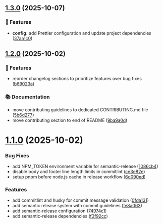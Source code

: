 ## [1.3.0](https://github.com/jbrinkman/slidev-theme-improving-25/compare/v1.2.0...v1.3.0) (2025-10-07)


### 🚀 Features

* **config:** add Prettier configuration and update project dependencies ([37aa1c0](https://github.com/jbrinkman/slidev-theme-improving-25/commit/37aa1c059d1c9aeb5c6380df26dc6511b155ec54))

## [1.2.0](https://github.com/jbrinkman/slidev-theme-improving-25/compare/v1.1.0...v1.2.0) (2025-10-02)


### 🚀 Features

* reorder changelog sections to prioritize features over bug fixes ([b69023a](https://github.com/jbrinkman/slidev-theme-improving-25/commit/b69023a15e0de77a8d0482559cb260c121d6a435))


### 📚 Documentation

* move contributing guidelines to dedicated CONTRIBUTING.md file ([5b6d277](https://github.com/jbrinkman/slidev-theme-improving-25/commit/5b6d277c267d560a7082cf766924de5a83556f75))
* move contributing section to end of README ([9ba9a0d](https://github.com/jbrinkman/slidev-theme-improving-25/commit/9ba9a0d5955bb9d75330c94e8ad21923140f4248))

# [1.1.0](https://github.com/jbrinkman/slidev-theme-improving-25/compare/v1.0.3...v1.1.0) (2025-10-02)


### Bug Fixes

* add NPM_TOKEN environment variable for semantic-release ([1086cb4](https://github.com/jbrinkman/slidev-theme-improving-25/commit/1086cb470ab4fd1c7c6c25adb200cbe3ab1f106c))
* disable body and footer line length limits in commitlint ([ce3e82e](https://github.com/jbrinkman/slidev-theme-improving-25/commit/ce3e82eb25a168bd38bfe501300e0ee7b5064e23))
* setup pnpm before node.js cache in release workflow ([6d090ed](https://github.com/jbrinkman/slidev-theme-improving-25/commit/6d090eda23a6293225e86e8e1f73634ea14a5be1))


### Features

* add commitlint and husky for commit message validation ([0fda131](https://github.com/jbrinkman/slidev-theme-improving-25/commit/0fda1318461ea5fd0c453ee3ef1bd332ac772502))
* add semantic release system with commit guidelines ([fe8a063](https://github.com/jbrinkman/slidev-theme-improving-25/commit/fe8a06352b5d9186bd6ce0bae6791c82d47a654c))
* add semantic-release configuration ([74974c1](https://github.com/jbrinkman/slidev-theme-improving-25/commit/74974c16583de44f8caba0e9dfb254312293eedd))
* add semantic-release dependencies ([f3f92cc](https://github.com/jbrinkman/slidev-theme-improving-25/commit/f3f92ccd9bb1e490a2cc09dc1f029f3f646c38cd))

